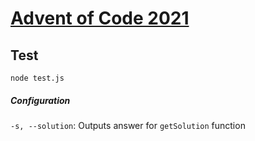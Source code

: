 # [Advent of Code 2021](https://adventofcode.com/)


## Test
```shell
node test.js
```
##### Configuration
<code>-s, --solution</code>: Outputs answer for ```getSolution``` function
